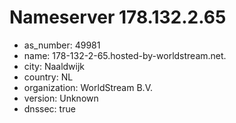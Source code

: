 # Nameserver 178.132.2.65

* as_number: 49981
* name: 178-132-2-65.hosted-by-worldstream.net.
* city: Naaldwijk
* country: NL
* organization: WorldStream B.V.
* version: Unknown
* dnssec: true
